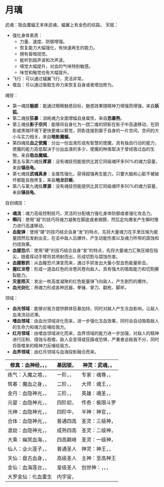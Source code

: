 # 月璃

武魂：吸血魔蝠王本体武魂，蝠翼上有金色的纹路。
天赋：
* 强化身体素质：
    * 力量、速度、防御增强。
    * 恢复能力大幅强化，有快速再生的能力。
    * 拥有昏暗视觉。
    * 能听到超声波和次声波。
    * 嗅觉大幅提升，对血的气味特别敏感。
    * 味觉和触觉也有大幅提升。
* 飞行：可以通过蝠翼飞行，灵活非常。
* 噬血：可以通过吸取生命力来恢复自身或者增加修为。

魂技：
* 第一魂技**魅惑**：能通过眼睛魅惑目标，魅惑效果随精神力增强而增强，来自**妖狐**。
* 第二魂技**狂暴**：消耗魂力全面增幅自身属性，来自**恐暴熊**。
* 第三魂技**影子空间**：能够将自身化为一团二维的阴影在影子中高速移动，在阴影或黑暗环境下更快更难以察觉，阴影连接到属于自身的一片空间，空间的大小与实力相关，来自**暗影魔蝠**。
* 第四魂技**血之使魔**：分出一份血液形成有智慧的使魔，具有独自行动的能力，使魔的能力高低取决于分出血液的多少，使魔的种类取决于曾经吸过血的生物，来自**吸血魔蝠**。
* 第五与第六魂技**厚源**：没有魂技但能提供比其它同级魂环多50%的魂力容量，来自**镇岳龟**。
* 第七魂技**武魂真身**：全属性强化，获得超强再生能力，只要大脑和心脏不被破坏都能自我修复，来自**地龙巨蜥**。
* 第八与第九魂技**厚源**：没有魂技但能提供比其它同级魂环多50%的魂力容量，来自**镇岳龟**。

自创魂技：
* **魂流**：魂力高级控制技巧，灵活的分配魂力强化身体防御或者强化攻击力。
* **瞬闪**：使用“凝”的技巧将魂力凝聚在脚底或者翅膀，然后定向爆发产生瞬时推力进行高速移动。
* **血能弹**：使用“硬”的技巧结合自身“发”的特点，先将大量魂力在手里压缩为能量团然后发射出去，在击中敌人后爆炸，产生动能伤害以及魂力所带的腐蚀和灼烧效果。
* **血腥恐爪**：使用“硬”的技巧结合自身“发”的特点，先将大量魂力汇聚压缩在指尖，随着挥动手臂将其喷射而出，形成切割与腐蚀伤害。
* **血腥散抓**：从血腥恐爪演变而来，通过手抓发出大量小型血色能量斩击。
* **腥红龙卷**：形成一道血红色的龙卷风卷向敌人，具有强大的吸取能力和切割撕裂能力。
* **灾星陨灭**：发出一枚高度凝聚的红色能量弹飞向敌人，产生剧烈的爆炸。
* **血光剑化**：用魂力形成各种武器，拳锤、掌刀、戳枪、脚斧。

领域：
* **血光领域**：能够对我方提供群体狂暴加持，同时对敌人产生冻血影响，让敌人血液流动迟滞。
* **嗜血领域**：由血光领域进化而来，进一步强化冻血效果，同时会自动吸取敌人的生命力和魂力反哺给我方。
* **红月领域**：由嗜血领域进化而来，血界领域的能力进一步加强，对敌人的精神进行压制、侵蚀与吞噬，敌人会变得或狂躁或恐惧，严重者会敌我不分，同时将吞噬来的精神力反哺给我方。
* **血界领域**：由红月领域与血海投影融合而来。

|修真：血神经，，，|基因锁，|神灵：武魂，，|
|---|---|---|
|练气：入魔之境，，|一阶，，|专家：魂尊，，|
|筑基：魔血之身，，|二阶，，|大师：魂王，，|
|金丹：血隐神光，，|三阶，，|英雄：魂圣，，|
|元婴：血隐神光，，|四阶初，|传奇：极限斗罗|
|元神：血隐神光，，|四阶中，|半神：神官，，|
|合体：血隐神光，，|普通四高|圣灵：三级神，|
|渡劫：血隐神光，，|成熟四高|圣灵：二级神，|
|大乘：幽冥血海，，|四高巅峰|圣灵：一级神，|
|仙人：业火莲子，，|普通圣人|神灵：神王，，|
|天仙：盘古血身，，|高级圣人|主神：至高神王|
|金仙：血海莲台，，|皇级圣人|创世神：，，，|
|大罗金仙：化血重生|内宇宙，|